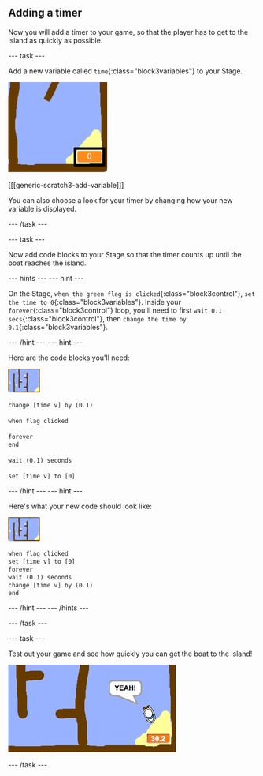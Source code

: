 ## Adding a timer

Now you will add a timer to your game, so that the player has to get to the island as quickly as possible.

--- task ---

Add a new variable called `time`{:class="block3variables"} to your Stage.

 ![screenshot](images/boat-variable-annotated.png)

[[[generic-scratch3-add-variable]]]

You can also choose a look for your timer by changing how your new variable is displayed.

--- /task ---

--- task ---

Now add code blocks to your Stage so that the timer counts up until the boat reaches the island.

--- hints ---
--- hint ---

On the Stage, `when the green flag is clicked`{:class="block3control"}, `set the time to 0`{:class="block3variables"}. Inside your `forever`{:class="block3control"} loop, you'll need to first `wait 0.1 secs`{:class="block3control"}, then `change the time by 0.1`{:class="block3variables"}.

--- /hint ---
--- hint ---

Here are the code blocks you'll need:

![stage](images/stage.png)

```blocks3
change [time v] by (0.1)

when flag clicked

forever
end

wait (0.1) seconds

set [time v] to [0]
```

--- /hint ---
--- hint ---

Here's what your new code should look like:

![stage](images/stage.png)

```blocks3
when flag clicked
set [time v] to [0]
forever
wait (0.1) seconds
change [time v] by (0.1)
end
```

--- /hint ---
--- /hints ---

--- /task ---

--- task ---

Test out your game and see how quickly you can get the boat to the island!

 ![screenshot](images/boat-variable-test.png)

--- /task ---
